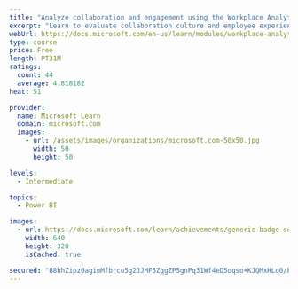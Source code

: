 ```yaml
---
title: "Analyze collaboration and engagement using the Workplace Analytics Ways of working assessment dashboard"
excerpt: "Learn to evaluate collaboration culture and employee experience with a Power BI template using Workplace Analytics data."
webUrl: https://docs.microsoft.com/en-us/learn/modules/workplace-analytics-ways-working/
type: course
price: Free
length: PT31M
ratings:
  count: 44
  average: 4.818182
heat: 51

provider:
  name: Microsoft Learn
  domain: microsoft.com
  images:
    - url: /assets/images/organizations/microsoft.com-50x50.jpg
      width: 50
      height: 50

levels:
  - Intermediate

topics:
  - Power BI

images:
  - url: https://docs.microsoft.com/learn/achievements/generic-badge-social.png
    width: 640
    height: 320
    isCached: true

secured: "B8hhZipz0agimMfbrcu5g2JJMF5ZqgZP5gnPq31Wf4eD5oqso+KJQMxHLq0/bc+vFd33Ya9dqq/n5aqSVdol+n4S+HAfl2q0bez0G9yFzKRIIlrtg5VQF+sagweCePv+yqMhUv6SyDbuoU5uyo/vKY0kJh8CkGFz6pX96M0TP4YSUApD5WNnc9l/CNp8JwA1JIQwFLILEtcxd/UO+GknofkxzJuKjmUOoV5tenTgRgdaxxLIHha9qVwEKOM8o6qXHKAqT8HmrVmi++Axo9Tk8ZdYLHmoNdX/poBe+R5JSw1XtX157Y46jxmyMIVlnxIpfH/vsVFpS1zIp/WkQ4pxg6TrzxKt3S0shinluVKdQIU2mbguZef9x2NcClYeHTXZhRki2/QXXEWXqrZBA33R73+URIMZiYp1CKt1DoTwNOo=;wdtXL7fs9wTEQn3g6aPMhA=="
---
```


